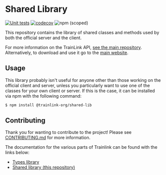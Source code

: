 # Shared Library

[![Unit tests](https://github.com/trainlink-org/shared-lib/actions/workflows/ci.yml/badge.svg)](https://github.com/trainlink-org/shared-lib/actions/workflows/ci.yml)
[![codecov](https://codecov.io/gh/trainlink-org/shared-lib/branch/main/graph/badge.svg?token=J80BJZEZSD)](https://codecov.io/gh/trainlink-org/shared-lib)
![npm (scoped)](https://img.shields.io/npm/v/@trainlink-org/shared-lib)

This repository contains the library of shared classes and methods used by both the official server and the client.

For more information on the TrainLink API, [see the main repository](https://github.com/trainlink-org/trainlink-api). Alternatively, to download and use it go to the [main website](trainlink-org.github.io).

## Usage

This library probably isn't useful for anyone other than those working on the official client and server, unless you particularly want to use one of the classes for your own client or server.
If this is the case, it can be installed via npm with the following command:

```bash
$ npm install @trainlink-org/shared-lib
```

## Contributing

Thank you for wanting to contribute to the project! Please see [CONTRIBUTING.md](https://github.com/trainlink-org/shared-lib/blob/main/CONTRIBUTING.md) for more information.

The documentation for the various parts of Trainlink can be found with the links below:

-   [Types library](https://trainlink-org.github.io/trainlink-types)
-   [Shared library (this repository)](https://trainlink-org.github.io/shared-lib)
